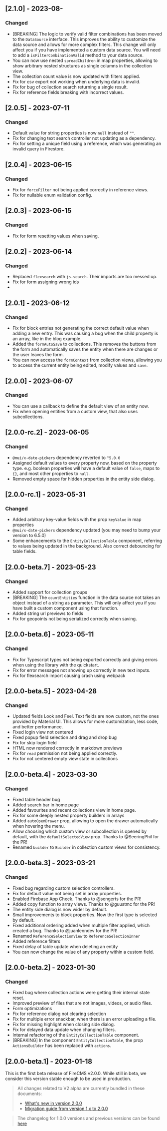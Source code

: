 ## [2.1.0] - 2023-08-

### Changed

- [BREAKING] The logic to verify valid filter combinations has been moved to the `DataSource` interface.
  This improves the ability to customize the data source and allows for more complex filters.
  This change will only affect you if you have implemented a custom data source. You will need to 
  add a `isFilterCombinationValid` method to your data source.
- You can now use nested `spreadChildren` in map properties, allowing to show arbitrary
  nested structures as single columns in the collection view.
- The collection count value is now updated with filters applied.
- Fix for csv export not working when underlying data is invalid.
- Fix for bug of collection search returning a single result.
- Fix for reference fields breaking with incorrect values.

## [2.0.5] - 2023-07-11

### Changed

- Default value for string properties is now `null` instead of `""`.
- Fix for changing text search controller not updating as a dependency.
- Fix for setting a unique field using a reference, which was
  generating an invalid query in Firestore.

## [2.0.4] - 2023-06-15

### Changed

- Fix for `forceFilter` not being applied correctly in reference views.
- Fix for nullable enum validation config.

## [2.0.3] - 2023-06-15

### Changed

- Fix for form resetting values when saving.

## [2.0.2] - 2023-06-14

### Changed

- Replaced `flexsearch` with `js-search`. Their imports are too messed up.
- Fix for form assigning wrong ids
-

## [2.0.1] - 2023-06-12

### Changed

- Fix for block entries not generating the correct default value when adding a new entry. This was causing
  a bug when the child property is an array, like in the blog example.
- Added the `formAutoSave` to collections. This removes the buttons from the form and automatically saves
  the entity when there are changes or the user leaves the form.
- You can now access the `formContext` from collection views, allowing you to access the current entity
  being edited, modify values and `save`.

## [2.0.0] - 2023-06-07

### Changed

- You can use a callback to define the default view of an entity now.
- Fix when opening entities from a custom view, that also uses subcollections.

## [2.0.0-rc.2] - 2023-06-05

### Changed

- `@mui/x-date-pickers` dependency reverted to `^5.0.0`
- Assigned default values to every property now, based on the property type.
  e.g. boolean properties will have a default value of `false`, maps to `{}`,
  and most other properties to `null`.
- Removed empty space for hidden properties in the entity side dialog.

## [2.0.0-rc.1] - 2023-05-31

### Changed

- Added arbitrary key-value fields with the prop `keyValue` in map properties
- `@mui/x-date-pickers` dependency updated (you may need to bump your version
  to 6.5.0)
- Some enhancements to the `EntityCollectionTable` component, referring to
  values being updated in the background. Also correct debouncing for
  table fields.

## [2.0.0-beta.7] - 2023-05-23

### Changed

- Added support for collection groups
- [BREAKING] The `countEntities` function in the data source not takes an
  object instead of a string as parameter. This will only affect you if you
  have built a custom component using that function.
- Added string url previews to fields
- Fix for geopoints not being serialized correctly when saving.

## [2.0.0-beta.6] - 2023-05-11

### Changed

- Fix for Typescript types not being exported correctly and giving errors
  when using the library with the quickstart.
- Fix for error messages not showing up correctly in new text inputs.
- Fix for flexsearch import causing crash using webpack

## [2.0.0-beta.5] - 2023-04-28

### Changed

- Updated fields Look and Feel. Text fields are now custom, not the ones
  provided by Material UI. This allows for more customization, less code, and
  better performance.
- Fixed login view not centered
- Fixed popup field selection and drag and drop bug
- Fix for skip login field
- HTML now rendered correctly in markdown previews
- Fix for `read` permission not being applied correctly.
- Fix for not centered empty view state in collections

## [2.0.0-beta.4] - 2023-03-30

### Changed

- Fixed table header bug
- Added search bar in home page
- Added favourites and recent collections view in home page.
- Fix for some deeply nested property builders in arrays
- Added `autoOpenDrawer` prop, allowing to open the drawer automatically when
  hovering the menu.
- Allow choosing which custom view or subcollection is opened by default,
  with the `defaultSelectedView` prop. Thanks to @SeeringPhil for the PR!
- Renamed `builder` to `Builder` in collection custom views for consistency.

## [2.0.0-beta.3] - 2023-03-21

### Changed

- Fixed bug regarding custom selection controllers.
- Fix for default value not being set in array properties.
- Enabled Firebase App Check. Thanks to @sengerts for the PR!
- Added copy function to array views. Thanks to @guustmc for the PR!
- The entity side dialog is now wider by default.
- Small improvements to block properties. Now the first type is selected by
  default.
- Fixed additional ordering added when multiple filter applied, which created a
  bug.
  Thanks to @juanleondev for the PR!
- Renamed `ReferenceSelectionView` to `ReferenceSelectionInner`
- Added reference filters
- Fixed delay of table update when deleting an entity
- You can now change the value of any property within a custom field.

## [2.0.0-beta.2] - 2023-01-30

### Changed

- Fixed bug where collection actions were getting their internal state reset.
- Improved preview of files that are not images, videos, or audio files.
- Form optimizations
- Fix for reference dialog not clearing selection
- Fix for multiple error snackbar, when there is an error uploading a file.
- Fix for missing highlight when closing side dialog.
- Fix for delayed data update when changing filters.
- Internal refactoring of the `EntityCollectionTable` component.
- [BREAKING] In the component `EntityCollectionTable`, the prop `ActionsBuilder`
  has been replaced with `actions`.

## [2.0.0-beta.1] - 2023-01-18

This is the first beta release of FireCMS v2.0.0.
While still in beta, we consider this version stable enough to be used in
production.

> All changes related to V2 alpha are currently bundled in these documents:
> - [What's new in version 2.0.0](https://firecms.co/docs/new_in_v2)
> - [Migration guide from version 1.x to 2.0.0](https://firecms.co/docs/migrating_from_v1)

> The changelog for 1.0.0 versions and previous versions can be
> found [here](https://firecms.co/docs/1.0.0/changelog)
